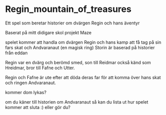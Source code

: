 # Regin_mountain_of_treasures
Ett spel som beretar historier om dvärgen Regin och hans äventyr

Baserat på mitt didigare skol projekt Maze

spelet kommer att handla om dvärgen Regin och hans kamp att få tag på sin fars skat och Andvaranaut (en magisk ring)
Storin är baserad på historier från eddan 


Regin var en dvärg och berömd smed, son till Reidmar också känd som Hreidmar, bror till Fafne och Utter.

Regin och Fafne är ute efter att döda deras far för att komma över hans skat och ringen Andvaranaut.

kommer dom lykas?

om du käner till historien om Andvaranaut så kan du lista ut hur spelet kommer att sluta :)
eller gör du?
